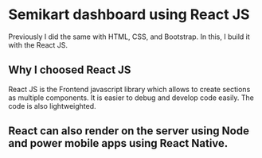# Semikart dashboard using React JS

Previously I did the same with HTML, CSS, and Bootstrap. In this, I build it with the React JS.

## Why I choosed React JS

React JS is the Frontend javascript library which allows to create sections as multiple components.
It is easier to debug and develop code easily. The code is also lightweighted.

## React can also render on the server using Node and power mobile apps using React Native.
